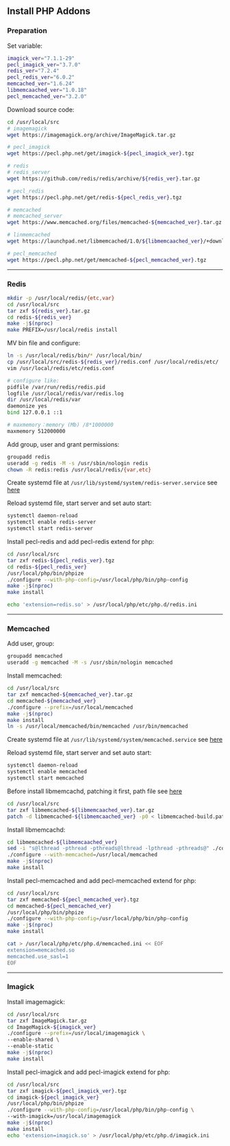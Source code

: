 ## Install PHP Addons

### Preparation

Set variable:

```bash
imagick_ver="7.1.1-29"
pecl_imagick_ver="3.7.0"
redis_ver="7.2.4"
pecl_redis_ver="6.0.2"
memcached_ver="1.6.24"
libmemcaached_ver="1.0.18"
pecl_memcached_ver="3.2.0"
```

Download source code:

```bash
cd /usr/local/src
# imagemagick
wget https://imagemagick.org/archive/ImageMagick.tar.gz

# pecl_imagick
wget https://pecl.php.net/get/imagick-${pecl_imagick_ver}.tgz

# redis
# redis_server
wget https://github.com/redis/redis/archive/${redis_ver}.tar.gz

# pecl_redis
wget https://pecl.php.net/get/redis-${pecl_redis_ver}.tgz

# memcached
# memcached_server
wget https://www.memcached.org/files/memcached-${memcached_ver}.tar.gz

# linmemcached
wget https://launchpad.net/libmemcached/1.0/${libmemcaached_ver}/+download/libmemcached-${libmemcaached_ver}.tar.gz

# pecl_memcached
wget https://pecl.php.net/get/memcached-${pecl_memcached_ver}.tgz
```

---

### Redis

```bash
mkdir -p /usr/local/redis/{etc,var}
cd /usr/local/src
tar zxf ${redis_ver}.tar.gz
cd redis-${redis_ver}
make -j$(nproc)
make PREFIX=/usr/local/redis install
```

MV bin file and configure:

```bash
ln -s /usr/local/redis/bin/* /usr/local/bin/
cp /usr/local/src/redis-${redis_ver}/redis.conf /usr/local/redis/etc/
vim /usr/local/redis/etc/redis.conf

# configure like:
pidfile /var/run/redis/redis.pid
logfile /usr/local/redis/var/redis.log
dir /usr/local/redis/var
daemonize yes
bind 127.0.0.1 ::1

# maxmemory：memory (Mb) /8*1000000
maxmemory 512000000
```

Add group, user and grant permissions:

```bash
groupadd redis
useradd -g redis -M -s /usr/sbin/nologin redis
chown -R redis:redis /usr/local/redis/{var,etc}
```

Create systemd file at `/usr/lib/systemd/system/redis-server.service` see [here](./redis-server.service)

Reload systemd file, start server and set auto start:

```bash
systemctl daemon-reload
systemctl enable redis-server
systemctl start redis-server
```

Install pecl-redis and add pecl-redis extend for php:

```bash
cd /usr/local/src
tar zxf redis-${pecl_redis_ver}.tgz
cd redis-${pecl_redis_ver}
/usr/local/php/bin/phpize
./configure --with-php-config=/usr/local/php/bin/php-config
make -j$(nproc)
make install

echo 'extension=redis.so' > /usr/local/php/etc/php.d/redis.ini
```

---

### Memcached

Add user, group:

```bash
groupadd memcached
useradd -g memcached -M -s /usr/sbin/nologin memcached
```

Install memcached:

```bash
cd /usr/local/src
tar zxf memcached-${memcached_ver}.tar.gz
cd memcached-${memcached_ver}
./configure --prefix=/usr/local/memcached
make -j$(nproc)
make install
ln -s /usr/local/memcached/bin/memcached /usr/bin/memcached
```

Create systemd file at `/usr/lib/systemd/system/memcached.service` see [here](./memcached.service)

Reload systemd file, start server and set auto start:

```bash
systemctl daemon-reload
systemctl enable memcached
systemctl start memcached
```

Before install libmemcachd, patching it first, path file see [here](./libmemcached-build.patch)

```bash
cd /usr/local/src
tar zxf libmemcached-${libmemcaached_ver}.tar.gz
patch -d libmemcached-${libmemcaached_ver} -p0 < libmemcached-build.patch
```

Install libmemcachd:

```bash
cd libmemcached-${libmemcaached_ver}
sed -i "s@lthread -pthread -pthreads@lthread -lpthread -pthreads@" ./configure
./configure --with-memcached=/usr/local/memcached
make -j$(nproc)
make install
```

Install pecl-memcached and add pecl-memcached extend for php:

```bash
cd /usr/local/src
tar zxf memcached-${pecl_memcached_ver}.tgz
cd memcached-${pecl_memcached_ver}
/usr/local/php/bin/phpize
./configure --with-php-config=/usr/local/php/bin/php-config
make -j$(nproc)
make install

cat > /usr/local/php/etc/php.d/memcached.ini << EOF
extension=memcached.so
memcached.use_sasl=1
EOF
```

---

### Imagick

Install imagemagick:

```bash
cd /usr/local/src
tar zxf ImageMagick.tar.gz
cd ImageMagick-${imagick_ver}
./configure --prefix=/usr/local/imagemagick \
--enable-shared \
--enable-static
make -j$(nproc)
make install
```

Install pecl-imagick and add pecl-imagick extend for php:

```bash
cd /usr/local/src
tar zxf imagick-${pecl_imagick_ver}.tgz
cd imagick-${pecl_imagick_ver}
/usr/local/php/bin/phpize
./configure --with-php-config=/usr/local/php/bin/php-config \
--with-imagick=/usr/local/imagemagick
make -j$(nproc)
make install
echo 'extension=imagick.so' > /usr/local/php/etc/php.d/imagick.ini
```